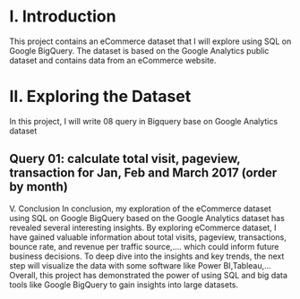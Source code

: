 # I. Introduction
This project contains an eCommerce dataset that I will explore using SQL on Google BigQuery. The dataset is based on the Google Analytics public dataset and contains data from an eCommerce website.

# II. Exploring the Dataset
In this project, I will write 08 query in Bigquery base on Google Analytics dataset

## Query 01: calculate total visit, pageview, transaction for Jan, Feb and March 2017 (order by month)


V. Conclusion
In conclusion, my exploration of the eCommerce dataset using SQL on Google BigQuery based on the Google Analytics dataset has revealed several interesting insights.
By exploring eCommerce dataset, I have gained valuable information about total visits, pageview, transactions, bounce rate, and revenue per traffic source,.... which could inform future business decisions.
To deep dive into the insights and key trends, the next step will visualize the data with some software like Power BI,Tableau,...
Overall, this project has demonstrated the power of using SQL and big data tools like Google BigQuery to gain insights into large datasets.
